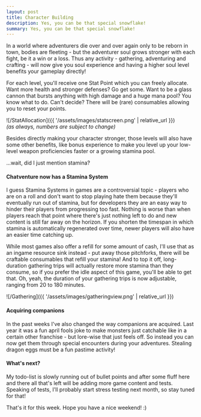 ```yaml
---
layout: post
title: Character Building
description: Yes, you can be that special snowflake!
summary: Yes, you can be that special snowflake!
---
```


In a world where adventurers die over and over again only to be reborn in town, bodies are fleeting - but the adventurer soul grows stronger with each fight, be it a win or a loss. Thus any activity - gathering, adventuring and crafting - will now give you soul experience and having a higher soul level benefits your gameplay directly!
 
 For each level, you'll receive one Stat Point which you can freely allocate. Want more health and stronger defenses? Go get some. Want to be a glass cannon that bursts anything with high damage and a huge mana pool? You know what to do. Can't decide? There will be (rare) consumables allowing you to reset your points.

![/StatAllocation]({{ '/assets/images/statscreen.png' | relative_url }})<br>
_(as always, numbers are subject to change)_

Besides directly making your character stronger, those levels will also have some other benefits, like bonus experience to make you level up your low-level weapon proficiencies faster or a growing stamina pool.

...wait, did I just mention stamina?

#### Chatventure now has a Stamina System
I guess Stamina Systems in games are a controversial topic - players who are on a roll and don't want to stop playing hate them because they'll eventually run out of stamina, but for developers they are an easy way to hinder their players from progressing too fast. Nothing is worse than when players reach that point where there's just nothing left to do and new content is still far away on the horizon. If you shorten the timespan in which stamina is automatically regenerated over time, newer players will also have an easier time catching up.

While most games also offer a refill for some amount of cash, I'll use that as an ingame resource sink instead - put away those pitchforks, there will be craftable consumables that refill your stamina! And to top it off, long-duration gathering trips will actually restore more stamina than they consume, so if you prefer the idle aspect of this game, you'll be able to get that. Oh, yeah, the duration of your gathering trips is now adjustable, ranging from 20 to 180 minutes.

![/Gathering]({{ '/assets/images/gatheringview.png' | relative_url }})

#### Acquiring companions
In the past weeks I've also changed the way companions are acquired.
Last year it was a fun april fools joke to make monsters just catchable like in a certain other franchise - but lore-wise that just feels off. So instead you can now get them through special encounters during your adventures. Stealing dragon eggs must be a fun pastime activity!

#### What's next?
My todo-list is slowly running out of bullet points and after some fluff here and there all that's left will be adding more game content and tests. Speaking of tests, I'll probably start stress testing next month, so stay tuned for that!

That's it for this week. Hope you have a nice weekend! :)
